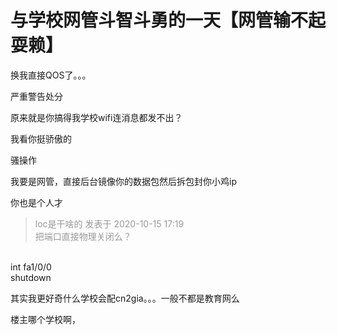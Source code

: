 # 与学校网管斗智斗勇的一天【网管输不起耍赖】


换我直接QOS了。。。

严重警告处分

原来就是你搞得我学校wifi连消息都发不出？<br />


我看你挺骄傲的

骚操作

我要是网管，直接后台镜像你的数据包然后拆包封你小鸡ip

你也是个人才

<div class="quote"><blockquote><font color="#999999">loc是干啥的 发表于 2020-10-15 17:19</font><br />
<font color="#999999">把端口直接物理关闭么？</font></blockquote></div><br />
int fa1/0/0<br />
shutdown<br />


其实我更好奇什么学校会配cn2gia。。。一般不都是教育网么

楼主哪个学校啊，
